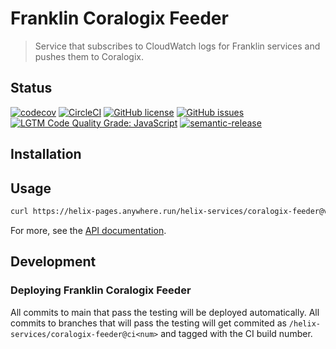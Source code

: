 # Franklin Coralogix Feeder

> Service that subscribes to CloudWatch logs for Franklin services and pushes them to Coralogix.

## Status
[![codecov](https://img.shields.io/codecov/c/github/adobe/fra-coralogix-feeder.svg)](https://codecov.io/gh/adobe/franklin-coralogix-feeder)
[![CircleCI](https://img.shields.io/circleci/project/github/adobe/franklin-coralogix-feeder.svg)](https://circleci.com/gh/adobe/franklin-coralogix-feeder)
[![GitHub license](https://img.shields.io/github/license/adobe/franklin-coralogix-feeder.svg)](https://github.com/adobe/franklin-coralogix-feeder/blob/main/LICENSE.txt)
[![GitHub issues](https://img.shields.io/github/issues/adobe/franklin-coralogix-feeder.svg)](https://github.com/adobe/franklin-coralogix-feeder/issues)
[![LGTM Code Quality Grade: JavaScript](https://img.shields.io/lgtm/grade/javascript/g/adobe/franklin-coralogix-feeder.svg?logo=lgtm&logoWidth=18)](https://lgtm.com/projects/g/adobe/franklin-coralogix-feeder)
[![semantic-release](https://img.shields.io/badge/%20%20%F0%9F%93%A6%F0%9F%9A%80-semantic--release-e10079.svg)](https://github.com/semantic-release/semantic-release)

## Installation

## Usage

```bash
curl https://helix-pages.anywhere.run/helix-services/coralogix-feeder@v1
```

For more, see the [API documentation](docs/API.md).

## Development

### Deploying Franklin Coralogix Feeder

All commits to main that pass the testing will be deployed automatically. All commits to branches that will pass the testing will get commited as `/helix-services/coralogix-feeder@ci<num>` and tagged with the CI build number.
